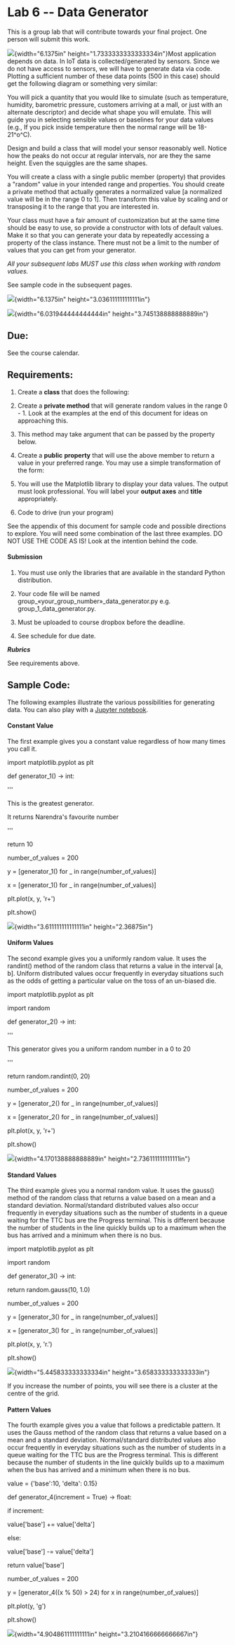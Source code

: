 # Lab 6 -- Data Generator

This is a group lab that will contribute towards your final project. One
person will submit this work.

![](media/image1.png){width="6.1375in"
height="1.7333333333333334in"}Most application depends on data. In IoT
data is collected/generated by sensors. Since we do not have access to
sensors, we will have to generate data via code. Plotting a sufficient
number of these data points (500 in this case) should get the following
diagram or something very similar:

You will pick a quantity that you would like to simulate (such as
temperature, humidity, barometric pressure, customers arriving at a
mall, or just with an alternate descriptor) and decide what shape you
will emulate. This will guide you in selecting sensible values or
baselines for your data values (e.g., If you pick inside temperature
then the normal range will be 18-21^o^C).

Design and build a class that will model your sensor reasonably well.
Notice how the peaks do not occur at regular intervals, nor are they the
same height. Even the squiggles are the same shapes.

You will create a class with a single public member (property) that
provides a \"random\" value in your intended range and properties. You
should create a private method that actually generates a normalized
value \[a normalized value will be in the range 0 to 1\]. Then transform
this value by scaling and or transposing it to the range that you are
interested in.

Your class must have a fair amount of customization but at the same time
should be easy to use, so provide a constructor with lots of default
values. Make it so that you can generate your data by repeatedly
accessing a property of the class instance. There must not be a limit to
the number of values that you can get from your generator.

*All your subsequent labs MUST use this class when working with random
values.*

See sample code in the subsequent pages.

![](media/image2.png){width="6.1375in"
height="3.036111111111111in"}

![](media/image3.png){width="6.031944444444444in"
height="3.745138888888889in"}

## Due:

See the course calendar.

## Requirements:

1.  Create a **class** that does the following:

2.  Create a **private method** that will generate random values in the
    range 0 - 1. Look at the examples at the end of this document for
    ideas on approaching this.

3.  This method may take argument that can be passed by the property
    below.

4.  Create a **public** **property** that will use the above member to
    return a value in your preferred range. You may use a simple
    transformation of the form:

5.  You will use the Matplotlib library to display your data values. The
    output must look professional. You will label your **output axes**
    and **title** appropriately.

6.  Code to drive (run your program)

See the appendix of this document for sample code and possible
directions to explore. You will need some combination of the last three
examples. DO NOT USE THE CODE AS IS! Look at the intention behind the
code.

#### Submission

1.  You must use only the libraries that are available in the standard
    Python distribution.

2.  Your code file will be named
    group\_«your_group_number»\_data_generator.py e.g.
    group_1\_data_generator.py.

3.  Must be uploaded to course dropbox before the deadline.

4.  See schedule for due date.

***Rubrics***

See requirements above.

## Sample Code:

The following examples illustrate the various possibilities for
generating data. You can also play with a [Jupyter
notebook](https://colab.research.google.com/drive/1QsxHRlUVITd-aQ0CMf_ubVw7qIdzXq_V?usp=sharing).

#### Constant Value

The first example gives you a constant value regardless of how many
times you call it.

import matplotlib.pyplot as plt

def generator_1() -\> int:

\'\'\'

This is the greatest generator.

It returns Narendra\'s favourite number

\'\'\'

return 10

number_of_values = 200

y = \[generator_1() for \_ in range(number_of_values)\]

x = \[generator_1() for \_ in range(number_of_values)\]

plt.plot(x, y, \'r+\')

plt.show()

![](media/image4.png){width="3.611111111111111in"
height="2.36875in"}

#### Uniform Values

The second example gives you a uniformly random value. It uses the
randint() method of the random class that returns a value in the
interval \[a, b\]. Uniform distributed values occur frequently in
everyday situations such as the odds of getting a particular value on
the toss of an un-biased die.

import matplotlib.pyplot as plt

import random

def generator_2() -\> int:

\'\'\'

This generator gives you a uniform random number in a 0 to 20

\'\'\'

return random.randint(0, 20)

number_of_values = 200

y = \[generator_2() for \_ in range(number_of_values)\]

x = \[generator_2() for \_ in range(number_of_values)\]

plt.plot(x, y, \'r+\')

plt.show()

![](media/image5.png){width="4.170138888888889in"
height="2.736111111111111in"}

#### Standard Values

The third example gives you a normal random value. It uses the gauss()
method of the random class that returns a value based on a mean and a
standard deviation. Normal/standard distributed values also occur
frequently in everyday situations such as the number of students in a
queue waiting for the TTC bus are the Progress terminal. This is
different because the number of students in the line quickly builds up
to a maximum when the bus has arrived and a minimum when there is no
bus.

import matplotlib.pyplot as plt

import random

def generator_3() -\> int:

return random.gauss(10, 1.0)

number_of_values = 200

y = \[generator_3() for \_ in range(number_of_values)\]

x = \[generator_3() for \_ in range(number_of_values)\]

plt.plot(x, y, \'r.\')

plt.show()

![](media/image6.png){width="5.445833333333334in"
height="3.658333333333333in"}

If you increase the number of points, you will see there is a cluster at
the centre of the grid.

#### Pattern Values

The fourth example gives you a value that follows a predictable pattern.
It uses the Gauss method of the random class that returns a value based
on a mean and a standard deviation. Normal/standard distributed values
also occur frequently in everyday situations such as the number of
students in a queue waiting for the TTC bus are the Progress terminal.
This is different because the number of students in the line quickly
builds up to a maximum when the bus has arrived and a minimum when there
is no bus.

value = {\'base\':10, \'delta\': 0.15}

def generator_4(increment = True) -\> float:

if increment:

value\[\'base\'\] += value\[\'delta\'\]

else:

value\[\'base\'\] -= value\[\'delta\'\]

return value\[\'base\'\]

number_of_values = 200

y = \[generator_4((x % 50) \> 24) for x in range(number_of_values)\]

plt.plot(y, \'g\')

plt.show()

![](media/image7.png){width="4.904861111111111in"
height="3.2104166666666667in"}
